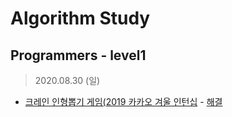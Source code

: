# Algorithm Study 

Programmers - level1
--------------------------------------------
> 2020.08.30 (일)
- [크레인 인형뽑기 게임(2019 카카오 겨울 인턴십](https://www.welcomekakao.com/learn/courses/30/lessons/64061) - [해결](pro64061.js) </br>

